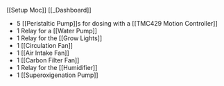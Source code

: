 [[Setup Moc]]
[[_Dashboard]]

- 5 [[Peristaltic Pump]]s for dosing with a [[TMC429 Motion Controller]]
-  1 Relay for a [[Water Pump]]
- 1 Relay for the [[Grow Lights]]
- 1 [[Circulation Fan]]
- 1 [[Air Intake Fan]]
- 1 [[Carbon Filter Fan]]
- 1 Relay for the [[Humidifier]]
- 1 [[Superoxigenation Pump]]